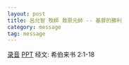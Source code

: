 ```yaml
---
layout: post
title: 呂允智 牧師 救恩元帥 -- 基督的勝利
category: message
tag: message
---
```


[录音](https://drive.google.com/open?id=1rI1R18GHPKvbO-X2kRWbagOgo8oCKx27) [PPT](https://drive.google.com/file/d/0B66cODim0szOUFFTazQyZFhkdTRPb2F5V2lGM0szcmRPVnU0/view?usp=sharing) 经文: 希伯来书 2:1-18
